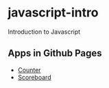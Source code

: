 # javascript-intro

Introduction to Javascript

## Apps in Github Pages

- [Counter](https://heviane.github.io/javascript-intro/src/apps/counter/index.html)
- [Scoreboard](https://heviane.github.io/javascript-intro/src/apps/scoreboard/index.html)
